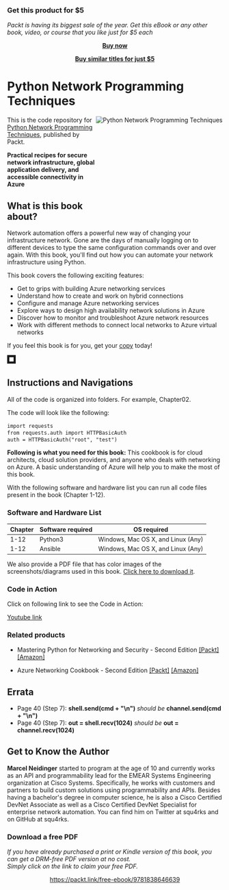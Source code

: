 
### Get this product for $5

<i>Packt is having its biggest sale of the year. Get this eBook or any other book, video, or course that you like just for $5 each</i>


<b><p align='center'>[Buy now](https://packt.link/9781838646639)</p></b>


<b><p align='center'>[Buy similar titles for just $5](https://subscription.packtpub.com/search)</p></b>


# Python Network Programming Techniques

<a href="https://www.packtpub.com/product/python-network-programming-techniques/9781838646639?utm_source=github&utm_medium=repository&utm_campaign=9781838646639"><img src="https://static.packt-cdn.com/products/9781838646639/cover/smaller" alt="Python Network Programming Techniques" height="256px" align="right"></a>

This is the code repository for [Python Network Programming Techniques](https://www.packtpub.com/product/python-network-programming-techniques/9781838646639?utm_source=github&utm_medium=repository&utm_campaign=9781838646639), published by Packt.

**Practical recipes for secure network infrastructure, global application delivery, and accessible connectivity in Azure**

## What is this book about?
Network automation offers a powerful new way of changing your infrastructure network. Gone are the days of manually logging on to different devices to type the same configuration commands over and over again. With this book, you'll find out how you can automate your network infrastructure using Python. 

This book covers the following exciting features:
* Get to grips with building Azure networking services
* Understand how to create and work on hybrid connections
* Configure and manage Azure networking services
* Explore ways to design high availability network solutions in Azure
* Discover how to monitor and troubleshoot Azure network resources
* Work with different methods to connect local networks to Azure virtual networks

If you feel this book is for you, get your [copy](https://www.amazon.com/dp/1838646639) today!

<a href="https://www.packtpub.com/?utm_source=github&utm_medium=banner&utm_campaign=GitHubBanner"><img src="https://raw.githubusercontent.com/PacktPublishing/GitHub/master/GitHub.png" 
alt="https://www.packtpub.com/" border="5" /></a>

## Instructions and Navigations
All of the code is organized into folders. For example, Chapter02.

The code will look like the following:
```
import requests
from requests.auth import HTTPBasicAuth
auth = HTTPBasicAuth("root", "test")
```

**Following is what you need for this book:**
This cookbook is for cloud architects, cloud solution providers, and anyone who deals with networking on Azure. A basic understanding of Azure will help you to make the most of this book.

With the following software and hardware list you can run all code files present in the book (Chapter 1-12).
### Software and Hardware List
| Chapter | Software required | OS required |
| -------- | ------------------------------------ | ----------------------------------- |
| 1-12 | Python3 | Windows, Mac OS X, and Linux (Any) |
| 1-12 | Ansible | Windows, Mac OS X, and Linux (Any) |


We also provide a PDF file that has color images of the screenshots/diagrams used in this book. [Click here to download it](http://www.packtpub.com/sites/default/files/downloads/9781838646639_ColorImages.pdf).

### Code in Action
Click on following link to see the Code in Action:

[Youtube link](https://bit.ly/3s93enF)

### Related products
* Mastering Python for Networking and Security - Second Edition [[Packt]](https://www.packtpub.com/product/mastering-python-for-networking-and-security-second-edition/9781839217166?utm_source=github&utm_medium=repository&utm_campaign=9781839217166) [[Amazon]](https://www.amazon.com/dp/1839217162)

* Azure Networking Cookbook - Second Edition [[Packt]](https://www.packtpub.com/product/azure-networking-cookbook-second-edition/9781800563759?utm_source=github&utm_medium=repository&utm_campaign=9781800563759) [[Amazon]](https://www.amazon.com/dp/1800563752)

## Errata
* Page 40 (Step 7): **shell.send(cmd + "\n")** _should be_ **channel.send(cmd + "\n")**
* Page 40 (Step 7): **out = shell.recv(1024)** _should be_ **out = channel.recv(1024)**

## Get to Know the Author
**Marcel Neidinger**
started to program at the age of 10 and currently works as an API and programmability lead for the EMEAR Systems Engineering organization at Cisco Systems. Specifically, he works with customers and partners to build custom solutions using programmability and APIs. Besides having a bachelor's degree in computer science, he is also a Cisco Certified DevNet Associate as well as a Cisco Certified DevNet Specialist for enterprise network automation. You can find him on Twitter at squ4rks and on GitHub at squ4rks.
### Download a free PDF

 <i>If you have already purchased a print or Kindle version of this book, you can get a DRM-free PDF version at no cost.<br>Simply click on the link to claim your free PDF.</i>
<p align="center"> <a href="https://packt.link/free-ebook/9781838646639">https://packt.link/free-ebook/9781838646639 </a> </p>
